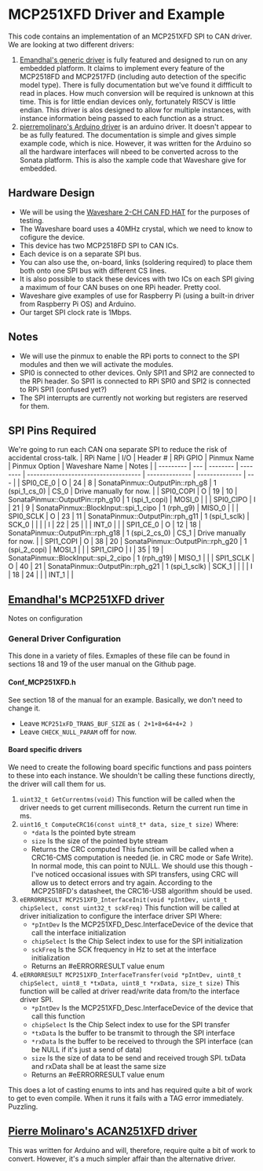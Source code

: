 <!--
Copyright lowRISC Contributors.
SPDX-License-Identifier: Apache-2.0
-->
# MCP251XFD Driver and Example

This code contains an implementation of an MCP251XFD SPI to CAN driver.
We are looking at two different drivers:
1. [Emandhal's generic driver](https://github.com/Emandhal/MCP251XFD) is fully featured and designed to run on any embedded platform. It claims to implement every feature of the MCP2518FD and MCP2517FD (including auto detection of the specific model type). There is fully documentation but we've found it diffficult to read in places. How much conversion will be required is unknown at this time. This is for little endian devices only, fortunately RISCV is little endian. This driver is alos designed to allow for multiple instances, with instance information being passed to each function as a struct.
2. [pierremolinaro's Arduino driver](https://github.com/pierremolinaro/acan2517FD/tree/master) is an arduino driver. It doesn't appear to be as fully featured. The documentation is simple and gives simple example code, which is nice. However, it was written for the Arduino so all the hardware interfaces will nbeed to be converted across to the Sonata platform. This is also the xample code that Waveshare give for embedded.

## Hardware Design
* We will be using the [Waveshare 2-CH CAN FD HAT](https://www.waveshare.com/wiki/2-CH_CAN_FD_HAT) for the purposes of testing.
* The Waveshare board uses a 40MHz crystal, which we need to know to cofigure the device.
* This device has two MCP2518FD SPI to CAN ICs.
* Each device is on a separate SPI bus.
* You can also use the, on-board, links (soldering required) to place them both onto one SPI bus with different CS lines.
* It is also possible to stack these devices with two ICs on each SPI giving a maximum of four CAN buses on one RPi header. Pretty cool.
* Waveshare give examples of use for Raspberry Pi (using a built-in driver from Raspberry Pi OS) and Arduino.
* Our target SPI clock rate is 1Mbps.

## Notes
* We will use the pinmux to enable the RPi ports to connect to the SPI modules and then we will activate the modules.
* SPI0 is connected to other devices. Only SPI1 and SPI2 are connected to the RPi header. So SPI1 is connected to RPi SPI0 and SPI2 is connected to RPi SPI1 (confused yet?)
* The SPI interrupts are currently not working but registers are reserved for them.

## SPI Pins Required
We're going to run each CAN ona separate SPI to reduce the risk of accidental cross-talk.
|  RPi Name | I/O | Header # | RPi GPIO | Pinmux Name                          | Pinmux Option  | Waveshare Name | Notes |
| --------- | --- | -------- | -------- | ------------------------------------ | -------------- | -------------- | --- |
| SPI0_CE_0 |  O  |    24    |     8    | SonataPinmux::OutputPin::rph_g8      | 1 (spi_1_cs_0) | CS_0           | Drive manually for now. |
| SPI0_COPI |  O  |    19    |    10    | SonataPinmux::OutputPin::rph_g10     | 1 (spi_1_copi) | MOSI_0         |     |
| SPI0_CIPO |  I  |    21    |     9    | SonataPinmux::BlockInput::spi_1_cipo | 1 (rph_g9)     | MISO_0         |     |
| SPI0_SCLK |  O  |    23    |    11    | SonataPinmux::OutputPin::rph_g11     | 1 (spi_1_sclk) | SCK_0          |     |
|           |  I  |    22    |    25    |                                      |                | INT_0          |     |
| SPI1_CE_0 |  O  |    12    |    18    | SonataPinmux::OutputPin::rph_g18     | 1 (spi_2_cs_0) | CS_1           | Drive manually for now. |
| SPI1_COPI |  O  |    38    |    20    | SonataPinmux::OutputPin::rph_g20     | 1 (spi_2_copi) | MOSI_1         |     |
| SPI1_CIPO |  I  |    35    |    19    | SonataPinmux::BlockInput::spi_2_cipo | 1 (rph_g19)    | MISO_1         |     |
| SPI1_SCLK |  O  |    40    |    21    | SonataPinmux::OutputPin::rph_g21     | 1 (spi_1_sclk) | SCK_1          |     |
|           |  I  |    18    |    24    |                                      |                | INT_1          |     |

## [Emandhal's MCP251XFD driver](https://github.com/Emandhal/MCP251XFD)

Notes on configuration
### General Driver Configuration
This done in a variety of files. Exmaples of these file can be found in sections 18 and 19 of the user manual on the Github page.

#### Conf_MCP251XFD.h
See section 18 of the manual for an example. Basically, we don't need to change it.
* Leave ```MCP251xFD_TRANS_BUF_SIZE``` as ```( 2+1+8+64+4+2 )```
* Leave ```CHECK_NULL_PARAM``` off for now.

#### Board specific drivers
We need to create the following board specific functions and pass pointers to these into each instance. We shouldn't be calling these functions directly, the driver will call them for us.
1. `uint32_t GetCurrentms(void)`
  This function will be called when the driver needs to get current milliseconds.
  Return the current run time in ms.
2. `uint16_t ComputeCRC16(const uint8_t* data, size_t size)`
  Where:
    * `*data` Is the pointed byte stream
    * `size` Is the size of the pointed byte stream
    * Returns the CRC computed
  This function will be called when a CRC16-CMS computation is needed (ie. in CRC mode or Safe Write). In normal
mode, this can point to NULL. We should use this though - I've noticed occasional issues with SPI transfers, using CRC will allow us to detect errors and try again. According to the MCP2518FD's datasheet, the CRC16-USB algorithm should be used.
3. `eERRORRESULT MCP251XFD_InterfaceInit(void *pIntDev, uint8_t chipSelect, const uint32_t sckFreq)`
  This function will be called at driver initialization to configure the interface driver SPI
  Where:
    * `*pIntDev` Is the MCP251XFD_Desc.InterfaceDevice of the device that call the interface initialization
    * `chipSelect` Is the Chip Select index to use for the SPI initialization
    * `sckFreq` Is the SCK frequency in Hz to set at the interface initialization
    * Returns an #eERRORRESULT value enum
4. `eERRORRESULT MCP251XFD_InterfaceTransfer(void *pIntDev, uint8_t chipSelect, uint8_t *txData, uint8_t *rxData,
size_t size)`
  This function will be called at driver read/write data from/to the interface driver SPI.
    * `*pIntDev` Is the MCP251XFD_Desc.InterfaceDevice of the device that call this function
    * `chipSelect` Is the Chip Select index to use for the SPI transfer
    * `*txData` Is the buffer to be transmit to through the SPI interface
    * `*rxData` Is the buffer to be received to through the SPI interface (can be NULL if it's just a send of
data)
    * `size` Is the size of data to be send and received trough SPI. txData and rxData shall be at least the
same size
    * Returns an #eERRORRESULT value enum

This does a lot of casting enums to ints and has required quite a bit of work to get to even compile. When it runs it fails with a TAG error immediately. Puzzling.

## [Pierre Molinaro's ACAN251XFD driver](https://github.com/pierremolinaro/acan2517FD)
This was written for Arduino and will, therefore, require quite a bit of work to convert. However, it's a much simpler affair than the alternative driver.
